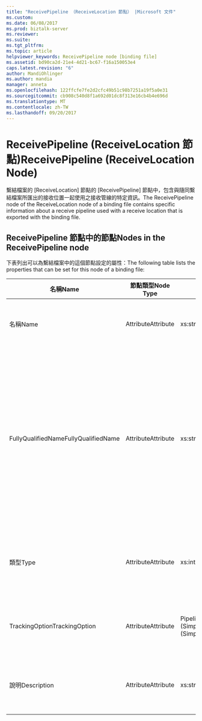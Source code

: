 ```yaml
---
title: "ReceivePipeline （ReceiveLocation 節點） |Microsoft 文件"
ms.custom: 
ms.date: 06/08/2017
ms.prod: biztalk-server
ms.reviewer: 
ms.suite: 
ms.tgt_pltfrm: 
ms.topic: article
helpviewer_keywords: ReceivePipeline node [binding file]
ms.assetid: bd90ca2d-21e4-4d21-bc67-f16a150053e4
caps.latest.revision: "6"
author: MandiOhlinger
ms.author: mandia
manager: anneta
ms.openlocfilehash: 122ffcfe7fe2d2cfc49b51c98b7251a19f5a0e31
ms.sourcegitcommit: cb908c540d8f1a692d01dc8f313e16cb4b4e696d
ms.translationtype: MT
ms.contentlocale: zh-TW
ms.lasthandoff: 09/20/2017
---
```

# <a name="receivepipeline-receivelocation-node"></a><span data-ttu-id="5ac2f-102">ReceivePipeline (ReceiveLocation 節點)</span><span class="sxs-lookup"><span data-stu-id="5ac2f-102">ReceivePipeline (ReceiveLocation Node)</span></span>
<span data-ttu-id="5ac2f-103">繫結檔案的 [ReceiveLocation] 節點的 [ReceivePipeline] 節點中，包含與隨同繫結檔案所匯出的接收位置一起使用之接收管線的特定資訊。</span><span class="sxs-lookup"><span data-stu-id="5ac2f-103">The ReceivePipeline node of the ReceiveLocation node of a binding file contains specific information about a receive pipeline used with a receive location that is exported with the binding file.</span></span>  
  
## <a name="nodes-in-the-receivepipeline-node"></a><span data-ttu-id="5ac2f-104">ReceivePipeline 節點中的節點</span><span class="sxs-lookup"><span data-stu-id="5ac2f-104">Nodes in the ReceivePipeline node</span></span>  
 <span data-ttu-id="5ac2f-105">下表列出可以為繫結檔案中的這個節點設定的屬性：</span><span class="sxs-lookup"><span data-stu-id="5ac2f-105">The following table lists the properties that can be set for this node of a binding file:</span></span>  
  
|<span data-ttu-id="5ac2f-106">**名稱**</span><span class="sxs-lookup"><span data-stu-id="5ac2f-106">**Name**</span></span>|<span data-ttu-id="5ac2f-107">**節點類型**</span><span class="sxs-lookup"><span data-stu-id="5ac2f-107">**Node Type**</span></span>|<span data-ttu-id="5ac2f-108">**資料類型**</span><span class="sxs-lookup"><span data-stu-id="5ac2f-108">**Data Type**</span></span>|<span data-ttu-id="5ac2f-109">**說明**</span><span class="sxs-lookup"><span data-stu-id="5ac2f-109">**Description**</span></span>|<span data-ttu-id="5ac2f-110">**限制**</span><span class="sxs-lookup"><span data-stu-id="5ac2f-110">**Restrictions**</span></span>|<span data-ttu-id="5ac2f-111">**註解**</span><span class="sxs-lookup"><span data-stu-id="5ac2f-111">**Comments**</span></span>|  
|--------------|-------------------|-------------------|---------------------|----------------------|------------------|  
|<span data-ttu-id="5ac2f-112">名稱</span><span class="sxs-lookup"><span data-stu-id="5ac2f-112">Name</span></span>|<span data-ttu-id="5ac2f-113">Attribute</span><span class="sxs-lookup"><span data-stu-id="5ac2f-113">Attribute</span></span>|<span data-ttu-id="5ac2f-114">xs:string</span><span class="sxs-lookup"><span data-stu-id="5ac2f-114">xs:string</span></span>|<span data-ttu-id="5ac2f-115">指定接收管線的名稱。</span><span class="sxs-lookup"><span data-stu-id="5ac2f-115">Specifies the name of the receive pipeline.</span></span>|<span data-ttu-id="5ac2f-116">不需要</span><span class="sxs-lookup"><span data-stu-id="5ac2f-116">Not required</span></span>|<span data-ttu-id="5ac2f-117">預設值：空白</span><span class="sxs-lookup"><span data-stu-id="5ac2f-117">Default value: empty</span></span>|  
|<span data-ttu-id="5ac2f-118">FullyQualifiedName</span><span class="sxs-lookup"><span data-stu-id="5ac2f-118">FullyQualifiedName</span></span>|<span data-ttu-id="5ac2f-119">Attribute</span><span class="sxs-lookup"><span data-stu-id="5ac2f-119">Attribute</span></span>|<span data-ttu-id="5ac2f-120">xs:string</span><span class="sxs-lookup"><span data-stu-id="5ac2f-120">xs:string</span></span>|<span data-ttu-id="5ac2f-121">指定管線的完整名稱，此名稱包括管線被部署為其一部分之組件的名稱。</span><span class="sxs-lookup"><span data-stu-id="5ac2f-121">Specifies the fully qualified name of the pipeline, which includes the name of the assembly that the pipeline was deployed as a part of</span></span>|<span data-ttu-id="5ac2f-122">不需要</span><span class="sxs-lookup"><span data-stu-id="5ac2f-122">Not required</span></span>|<span data-ttu-id="5ac2f-123">預設值：空白</span><span class="sxs-lookup"><span data-stu-id="5ac2f-123">Default value: empty</span></span>|  
|<span data-ttu-id="5ac2f-124">類型</span><span class="sxs-lookup"><span data-stu-id="5ac2f-124">Type</span></span>|<span data-ttu-id="5ac2f-125">Attribute</span><span class="sxs-lookup"><span data-stu-id="5ac2f-125">Attribute</span></span>|<span data-ttu-id="5ac2f-126">xs:int</span><span class="sxs-lookup"><span data-stu-id="5ac2f-126">xs:int</span></span>|<span data-ttu-id="5ac2f-127">指定管線的類型。</span><span class="sxs-lookup"><span data-stu-id="5ac2f-127">Specifies the type of pipeline.</span></span>|<span data-ttu-id="5ac2f-128">Required</span><span class="sxs-lookup"><span data-stu-id="5ac2f-128">Required</span></span>|<span data-ttu-id="5ac2f-129">預設值：無</span><span class="sxs-lookup"><span data-stu-id="5ac2f-129">Default value: none</span></span><br /><br /> <span data-ttu-id="5ac2f-130">可能的值記載於</span><span class="sxs-lookup"><span data-stu-id="5ac2f-130">Possible values are documented in the</span></span><br /><br /> <span data-ttu-id="5ac2f-131">[Microsoft.BizTalk.ExplorerOM.PipelineType](http://msdn.microsoft.com/library/microsoft.biztalk.explorerom.pipelinetype.aspx)列舉型別。</span><span class="sxs-lookup"><span data-stu-id="5ac2f-131">[Microsoft.BizTalk.ExplorerOM.PipelineType](http://msdn.microsoft.com/library/microsoft.biztalk.explorerom.pipelinetype.aspx) enumeration.</span></span>|  
|<span data-ttu-id="5ac2f-132">TrackingOption</span><span class="sxs-lookup"><span data-stu-id="5ac2f-132">TrackingOption</span></span>|<span data-ttu-id="5ac2f-133">Attribute</span><span class="sxs-lookup"><span data-stu-id="5ac2f-133">Attribute</span></span>|<span data-ttu-id="5ac2f-134">PipelineTrackingTypes (SimpleType)</span><span class="sxs-lookup"><span data-stu-id="5ac2f-134">PipelineTrackingTypes (SimpleType)</span></span>|<span data-ttu-id="5ac2f-135">指定管線的追蹤選項。</span><span class="sxs-lookup"><span data-stu-id="5ac2f-135">Specifies the tracking options for the pipeline.</span></span>|<span data-ttu-id="5ac2f-136">Required</span><span class="sxs-lookup"><span data-stu-id="5ac2f-136">Required</span></span>|<span data-ttu-id="5ac2f-137">預設值：無</span><span class="sxs-lookup"><span data-stu-id="5ac2f-137">Default value: none</span></span><br /><br /> <span data-ttu-id="5ac2f-138">可能的值記載於 [Microsoft.BizTalk.ExplorerOM.PipelineTrackingTypes](http://msdn.microsoft.com/library/microsoft.biztalk.explorerom.pipelinetrackingtypes.aspx) 列舉中。</span><span class="sxs-lookup"><span data-stu-id="5ac2f-138">Possible values are documented in the [Microsoft.BizTalk.ExplorerOM.PipelineTrackingTypes](http://msdn.microsoft.com/library/microsoft.biztalk.explorerom.pipelinetrackingtypes.aspx) enumeration.</span></span>|  
|<span data-ttu-id="5ac2f-139">說明</span><span class="sxs-lookup"><span data-stu-id="5ac2f-139">Description</span></span>|<span data-ttu-id="5ac2f-140">Attribute</span><span class="sxs-lookup"><span data-stu-id="5ac2f-140">Attribute</span></span>|<span data-ttu-id="5ac2f-141">xs:string</span><span class="sxs-lookup"><span data-stu-id="5ac2f-141">xs:string</span></span>|<span data-ttu-id="5ac2f-142">指定接收管線的描述。</span><span class="sxs-lookup"><span data-stu-id="5ac2f-142">Specifies a description for the receive pipeline.</span></span>|<span data-ttu-id="5ac2f-143">非必要</span><span class="sxs-lookup"><span data-stu-id="5ac2f-143">Not Required</span></span>|<span data-ttu-id="5ac2f-144">預設值：空白</span><span class="sxs-lookup"><span data-stu-id="5ac2f-144">Default value: empty</span></span>|